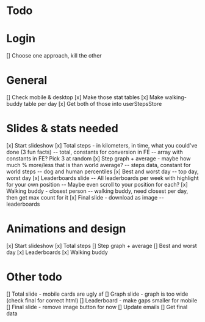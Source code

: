 # Todo

# Login

[] Choose one approach, kill the other

# General

[] Check mobile & desktop
[x] Make those stat tables
[x] Make walking-buddy table per day
[x] Get both of those into userStepsStore

# Slides & stats needed

[x] Start slideshow
[x] Total steps - in kilometers, in time, what you could've done (3 fun facts)
-- total, constants for conversion in FE
-- array with constants in FE? Pick 3 at random
[x] Step graph + average - maybe how much % more/less that is than world average?
-- steps data, constant for world steps
-- dog and human percentiles
[x] Best and worst day
-- top day, worst day
[x] Leaderboards slide
-- All leaderboards per week with highlight for your own position
-- Maybe even scroll to your position for each?
[x] Walking buddy - closest person
-- walking buddy, need closest per day, then get max count for it
[x] Final slide - download as image
-- leaderboards

# Animations and design

[x] Start slideshow
[x] Total steps
[] Step graph + average
[] Best and worst day
[x] Leaderboards
[x] Walking buddy

# Other todo

[] Total slide - mobile cards are ugly af
[] Graph slide - graph is too wide (check final for correct html)
[] Leaderboard - make gaps smaller for mobile
[] Final slide - remove image button for now
[] Update emails
[] Get final data
